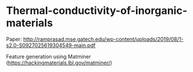 # Thermal-conductivity-of-inorganic-materials

Paper: http://ramprasad.mse.gatech.edu/wp-content/uploads/2019/08/1-s2.0-S0927025619304549-main.pdf

Feature generation using Matminer (https://hackingmaterials.lbl.gov/matminer/)
